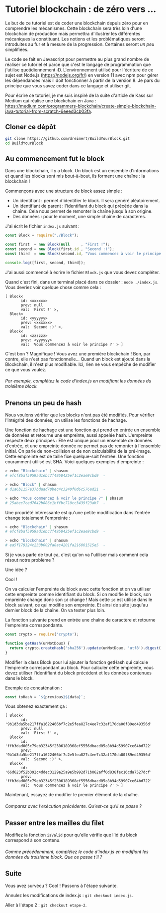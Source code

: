 # Tutoriel blockchain : de zéro vers ...

Le but de ce tutoriel est de coder une blockchain depuis zéro pour en comprendre les mécanismes. Cette blockchain sera très loin d'une blockchain de production mais permettra d'illustrer les différentes mécaniques la constituant. Les notions et les problématiques seront introduites au fur et à mesure de la progression. Certaines seront *un peu* simplifiées.

Le code se fait en Javascript pour permettre au plus grand nombre de réaliser ce tutoriel et parce que c'est le langage de programmation que j'utilise quotidiennement :D. L'environnement utilisé pour l'écriture de ce sujet est Node.js (https://nodejs.org/fr/) en version 11 avec npm pour gérer les dépendances mais il doit fonctionner à partir de la version 8. Je pars du principe que vous savez coder dans ce langage et utiliser git.

Pour écrire ce tutoriel, je me suis inspiré de la suite d'article de Kass sur Medium qui réalise une blockchain en Java : https://medium.com/programmers-blockchain/create-simple-blockchain-java-tutorial-from-scratch-6eeed3cb03fa.

## Cloner ce dépôt

```Bash
git clone https://github.com/dreimert/BuildYourBlock.git
cd BuildYourBlock
```

## Au commencement fut le block

Dans une blockchain, il y a block. Un block est un ensemble d'informations et quand les blocks sont mis bout-à-bout, ils forment une chaîne : la blockchain !

Commençons avec une structure de block assez simple :

* Un identifiant : permet d'identifier le block. Il sera généré aléatoirement.
* Un identifiant de parent : l'identifiant du block qui précède dans la chaîne. Cela nous permet de remonter la chaîne jusqu'à son origine.
* Des données : pour le moment, une simple chaîne de caractères.

J'ai écrit le fichier `index.js` suivant :

```Javascript
const Block = require("./Block");

const first  = new Block(null     , "First !");
const second = new Block(first.id , "Second :)");
const third  = new Block(second.id, "Vous commencez à voir le principe ?");

console.log([first, second, third]);
```

J'ai aussi commencé à écrire le fichier `Block.js` que vous devez compléter.

Quand c'est fini, dans un terminal placé dans ce dossier : `node ./index.js`. Vous devriez voir quelque chose comme cela :

```
[ Block<
       id: <xxxxxx>
       prev: null
       val: 'First !' >,
  Block<
       id: <yyyyyy>
       prev: <xxxxxx>
       val: 'Second :)' >,
  Block<
       id: <zzzzzz>
       prev: <yyyyyy>
       val: 'Vous commencez à voir le principe ?' > ]
```

C'est bon ? Magnifique ! Vous avez une première blockchain ! Bon, par contre, elle n'est  pas fonctionnelle... Quand un block est ajouté dans la Blockchain, il n'est plus modifiable. Ici, rien ne vous empêche de modifier ce que vous voulez.

###### Par exemple, complétez le code d'index.js en modifiant les données du troisième block.

## Prenons un peu de hash

Nous voulons vérifier que les blocks n'ont pas été modifiés. Pour vérifier l'intégrité des données, on utilise les fonctions de hachage.

Une fonction de hachage est une fonction qui prend en entrée un ensemble de données et retourne une empreinte, aussi appelée hash. L'empreinte respecte deux principes : Elle est unique pour un ensemble de données d'entrée, et une empreinte donnée ne permet pas de remonter à l'ensemble initial. On parle de non-collision et de non calculabilité de la pré-image. Cette empreinte est de taille fixe quelque-soit l'entrée. Une fonction couramment utilisé est SHA. Voici quelques exemples d'empreinte :

```Bash
> echo "Blockchain" | shasum
# efcf8baf5959ad1ebc7f4950425ef1c2eae9cbd9  -

> echo "Block" | shasum
# d1a6b1157e37bdaad78bec4c3240f0d6c576ad21  -

> echo "Vous commencez à voir le principe ?" | shasum
# 25abec7ced7642b886c1bffbc710cc3439f23ab7  -
```

Une propriété intéressante est qu'une petite modification dans l'entrée change totalement l'empreinte :

```Bash
> echo "Blockchain" | shasum
# efcf8baf5959ad1ebc7f4950425ef1c2eae9cbd9  -

> echo "blockchain" | shasum
# ea5f179324c233b002fa8ac4201fa216001515e5  -
```

Si je vous parle de tout ça, c'est qu'on va l'utiliser mais comment cela résout notre problème ?

Une idée ?

Cool !

On va calculer l'empreinte du block avec cette fonction et on va utiliser cette empreinte comme identifiant du block. Si on modifie le block, son empreinte change donc son `id` change ! Mais cette `id` est utilisé dans le block suivant, ce qui modifie son empreinte. Et ainsi de suite jusqu'au dernier block de la chaîne. On va tester plus loin.

La fonction suivante prend en entrée une chaîne de caractère et retourne l'empreinte correspondante.

```Javascript
const crypto = require('crypto');

function getHash(unMotDoux) {
  return crypto.createHash('sha256').update(unMotDoux, 'utf8').digest('hex');
}
```

Modifier la class Block pour lui ajouter la fonction getHash qui calcule l'empreinte correspondant au block. Pour calculer cette empreinte, vous devez utiliser l'identifiant du block précédent et les données contenues dans le block.

Exemple de concaténation :

```Javascript
const toHash = `${previous}${data}`;
```

Vous obtenez exactement ça :

```
[ Block<
       id: '9b1d3da5be217ffa1622466bf7c2e5fea827c4ee7c32af170da00f89ed49356d'
       prev: null
       val: 'First !' >,
  Block<
       id: 'ffb3dad005c79eb32345f2506189368ef5556dbacd05c8b94d59907ce64bd722'
       prev: '9b1d3da5be217ffa1622466bf7c2e5fea827c4ee7c32af170da00f89ed49356d'
       val: 'Second :)' >,
  Block<
       id: '66d623f52b392c4ddec3129a25a9e5b992d71b062aff0d838fec16cda7527dcf'
       prev: 'ffb3dad005c79eb32345f2506189368ef5556dbacd05c8b94d59907ce64bd722'
       val: 'Vous commencez à voir le principe ?' > ]
```

Maintenant, essayez de modifier le premier élément de la chaîne.

###### Comparez avec l'exécution précédente. Qu'est-ce qu'il se passe ?

## Passer entre les mailles du filet

Modifiez la fonction `isValid` pour qu'elle vérifie que l'id du block correspond à son contenu.

###### Comme précédemment, complétez le code d'index.js en modifiant les données du troisième block. Que ce passe t'il ?

## Suite

Vous avez survécu ? Cool ! Passons à l'étape suivante.

Annulez les modifications de index.js : `git checkout index.js`.

Aller à l'étape 2 : `git checkout etape-2`.
